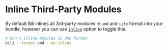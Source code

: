 # Inline Third-Party Modules

By default Bili inlines all 3rd-party modules in `umd` and `iife` format into your bundle, however you can use [`inline`](/options#inline) option to toggle this.

```bash
# Don't inline modules in UMD format
bili --format umd --no-inline
```
